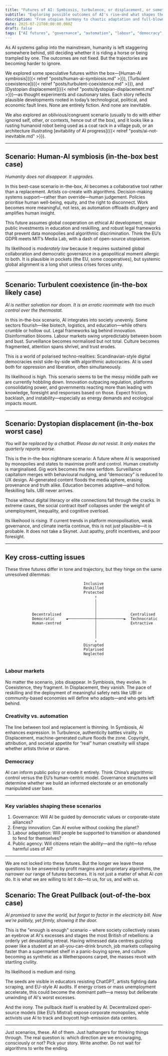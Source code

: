 ```yaml
---
title: "Futures of AI: Symbiosis, turbulence, or displacement, or something completely different?"
subtitle: "Exploring possible outcomes of AI's rise—and what shapes them"
description: "From utopian harmony to chaotic adaptation and full-blown displacement, exploring plausible futures for AI and the cross-cutting forces shaping them."
date: 2025-07-21T08:00:00.000Z
draft: false
tags: ["AI futures", "governance", "automation", "labour", "democracy", "public agency", "scenarios", "scenario-planning", "best case", "worst case", "likely case"]
---
```


As AI systems gallop into the mainstream, humanity is left staggering somewhere behind, still deciding whether it is 
riding a horse or being trampled by one. The outcomes are not fixed. But the trajectories are becoming harder to ignore.

We explored some speculative futures within the box—[Human-AI symbiosis]({{< relref "posts/human-ai-symbiosis.md" >}}), 
[Turbulent coexistence]({{< relref "posts/turbulent-coexistence.md" >}}), and 
[Dystopian displacement]({{< relref "posts/dystopian-displacement.md" >}})—as thought experiments and cautionary tales. 
Each story reflects plausible developments rooted in today’s technological, political, and economic fault lines. None 
are entirely fiction. And none are inevitable. 

We also explored an oblivious\/congruent scenario (usually to do with either ignored self, other, or contexts, hence out of the 
box), and it looks like a rusting humanoid robot being used as a coat rack in a village pub, or an 
architecture illustrating [evitability of AI progress]({{< relref "posts/ai-not-inevitable.md" >}}).

---

## Scenario: Human-AI symbiosis (in-the-box best case)

*Humanity does not disappear. It upgrades.*

In this best-case scenario in-the-box, AI becomes a collaborative tool rather than a replacement. Artists co-create with algorithms. Decision-making systems support—rather than override—human judgement. Policies prioritise human well-being, equity, and the right to disconnect. Work becomes more meaningful, not less, as automation offloads drudgery and amplifies human insight.

This future assumes global cooperation on ethical AI development, major public investments in education and reskilling, and robust legal frameworks that prevent data monopolies and algorithmic discrimination. Think the EU’s GDPR meets MIT’s Media Lab, with a dash of open-source utopianism.

Its likelihood is *moderately low* because it requires sustained global collaboration and democratic governance in a 
geopolitical moment allergic to both. It is plausible in pockets (the EU, some cooperatives), but systemic global 
alignment is a long shot unless crises forces unity.

---

## Scenario: Turbulent coexistence (in-the-box likely case)

*AI is neither salvation nor doom. It is an erratic roommate with too much control over the thermostat.*

In this in-the-box scenario, AI integrates into society unevenly. Some sectors flourish—like biotech, logistics, and 
education—while others crumble or hollow out. Legal frameworks lag behind innovation. Disinformation blooms. Labour 
markets swing unpredictably between boom and bust. Surveillance becomes normalised but not total. Culture becomes 
fragmented, attention spans shrivel, and trust erodes.

This is a world of polarised techno-realities: Scandinavian-style digital democracies exist side-by-side with 
algorithmic autocracies. AI is used both for oppression and liberation, often simultaneously.

Its likelihood is *high.* This scenario seems to be the messy middle path we are currently hobbling down. Innovation 
outpacing regulation, platforms consolidating power, and governments reacting more than leading with knowledge, 
foresight and responses based on those. Expect friction, backlash, and instability—especially as energy demands and 
ecological impacts mount.

---

## Scenario: Dystopian displacement (in-the-box worst case)

*You will be replaced by a chatbot. Please do not resist. It only makes the quarterly reports worse.*

This is the in-the-box nightmare scenario: A future where AI is weaponised by monopolies and states to maximise 
profit and control. Human creativity is marginalised. Gig work becomes the new serfdom. Surveillance capitalism 
merges with behavioural nudging, and “democracy” is reduced to UX design. AI-generated content floods the media 
sphere, erasing provenance and truth alike. Education becomes adaptive—and hollow. Reskilling fails. UBI never arrives.

Those without digital literacy or elite connections fall through the cracks. In extreme cases, the social contract 
itself collapses under the weight of unemployment, inequality, and cognitive overload.

Its likeihood is *rising.* If current trends in platform monopolisation, weak governance, and climate inertia continue, 
this is not just plausible—it is probable. It does not take a Skynet. Just apathy, profit incentives, and poor 
foresight.

---

## Key cross-cutting issues

These three futures differ in tone and trajectory, but they hinge on the same unresolved dilemmas:

```text
                                   Inclusive
                                   Reskilled
                                   Protected
                                        ↑
                                        │
                                        │
                                        │
            Decentralised               │               Centralised
            Democratic     ◄────────────┼────────────►  Technocratic
            Human-centred               │               Extractive
                                        │               
                                        │
                                        │
                                        ↓
                                   Disrupted
                                   Polarised
                                   Neglected
        
```

### Labour markets

No matter the scenario, jobs disappear. In Symbiosis, they evolve. In Coexistence, they fragment. In Displacement, 
they vanish. The pace of reskilling and the deployment of meaningful safety nets like UBI or community-based economies 
will define who adapts—and who gets left behind.

### Creativity vs. automation

The line between tool and replacement is thinning. In Symbiosis, AI enhances expression. In Turbulence, authenticity 
battles virality. In Displacement, machine-generated culture floods the zone. Copyright, attribution, and societal 
appetite for “real” human creativity will shape whether artists thrive or starve.

### Democracy

AI can inform public policy or erode it entirely. Think China’s algorithmic control versus the EU’s human-centric model. 
Governance structures will determine whether we build an informed electorate or an emotionally manipulated user base.

---

### Key variables shaping these scenarios

1. Governance: Will AI be guided by democratic values or corporate-state alliances?
2. Energy innovation: Can AI evolve without cooking the planet?
3. Labour adaptation: Will people be supported to transition or abandoned to fend for themselves?
4. Public agency: Will citizens retain the ability—and the right—to refuse harmful uses of AI?

---

We are not locked into these futures. But the longer we leave these questions to be answered by profit margins 
and proprietary algorithms, the narrower our range of futures becomes. It is not just a matter of what AI *can* do. 
It is what we are willing to *let* it do—to us, for us, and with us.

## Scenario: The Great Pullback (out-of-the-box case)

*AI promised to save the world, but forgot to factor in the electricity bill. Now we're politely, yet firmly, showing it the door.*

This is the "enough is enough" scenario – where society collectively raises an eyebrow at AI's excesses and stages the 
most British of rebellions: a orderly yet devastating retreat. Having witnessed data centres guzzling power like a 
student at an all-you-can-drink brunch, job markets collapsing faster than a supermarket shelf in a panic-buying spree, 
and culture becoming as synthetic as a Wetherspoons carpet, the masses revolt with startling civility.

Its likelihood is medium and rising.

The seeds are visible in educators resisting ChatGPT, artists fighting data scraping, and EU-style AI audits. If energy 
crises or mass unemployment accelerate, this could become the dominant path—a messy but deliberate unwinding of AI's 
worst excesses.

And the irony. The pullback itself is enabled by AI. Decentralized open-source models (like EU’s Mistral) expose 
corporate monopolies, while activists use AI to track and boycott high-emission data centers.

---

Just scenarios, these. All of them. Just hathangers for thinking things through. The real question is: which direction 
are we encouraging, consciously or not? Pick your story. Write another. Do not wait for algorithms to write the ending.
